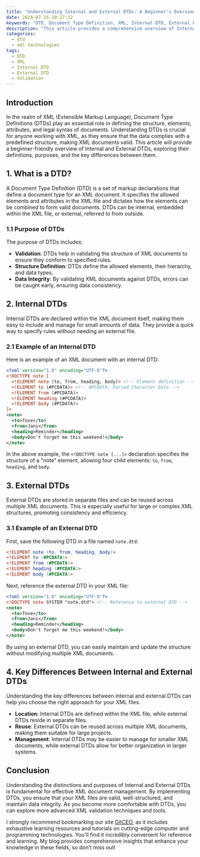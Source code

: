 ```yaml
---
title: "Understanding Internal and External DTDs: A Beginner's Overview"
date: 2024-07-25 20:27:12
keywords: "DTD, Document Type Definition, XML, Internal DTD, External DTD, XML validation"
description: "This article provides a comprehensive overview of Internal and External Document Type Definitions (DTDs) used in XML. It explains the purpose of DTDs, differences between internal and external DTDs, and practical implementation steps with examples. Beginners will gain a solid understanding of how to define the structure and rules for an XML document using DTDs, assisting them in validating their XML files and ensuring data integrity. The article includes code examples for better understanding and follows a structured approach for easy navigation."
categories:
  - dtd
  - xml technologies
tags:
  - DTD
  - XML
  - Internal DTD
  - External DTD
  - Validation
---
```


## Introduction

In the realm of XML (Extensible Markup Language), Document Type Definitions (DTDs) play an essential role in defining the structure, elements, attributes, and legal syntax of documents. Understanding DTDs is crucial for anyone working with XML, as they ensure that the data complies with a predefined structure, making XML documents valid. This article will provide a beginner-friendly overview of Internal and External DTDs, exploring their definitions, purposes, and the key differences between them.

<!-- more -->

## 1. What is a DTD?

A Document Type Definition (DTD) is a set of markup declarations that define a document type for an XML document. It specifies the allowed elements and attributes in the XML file and dictates how the elements can be combined to form valid documents. DTDs can be internal, embedded within the XML file, or external, referred to from outside.

### 1.1 Purpose of DTDs

The purpose of DTDs includes:

- **Validation**: DTDs help in validating the structure of XML documents to ensure they conform to specified rules.
- **Structure Definition**: DTDs define the allowed elements, their hierarchy, and data types.
- **Data Integrity**: By validating XML documents against DTDs, errors can be caught early, ensuring data consistency.

## 2. Internal DTDs

Internal DTDs are declared within the XML document itself, making them easy to include and manage for small amounts of data. They provide a quick way to specify rules without needing an external file.

### 2.1 Example of an Internal DTD

Here is an example of an XML document with an internal DTD:

```xml
<?xml version="1.0" encoding="UTF-8"?>
<!DOCTYPE note [
  <!ELEMENT note (to, from, heading, body)> <!-- Element definition -->
  <!ELEMENT to (#PCDATA)> <!-- #PCDATA: Parsed Character Data -->
  <!ELEMENT from (#PCDATA)>
  <!ELEMENT heading (#PCDATA)>
  <!ELEMENT body (#PCDATA)>
]>
<note>
  <to>Tove</to>
  <from>Jani</from>
  <heading>Reminder</heading>
  <body>Don't forget me this weekend!</body>
</note>
```

In the above example, the `<!DOCTYPE note [...]>` declaration specifies the structure of a "note" element, allowing four child elements: `to`, `from`, `heading`, and `body`.

## 3. External DTDs

External DTDs are stored in separate files and can be reused across multiple XML documents. This is especially useful for large or complex XML structures, promoting consistency and efficiency.

### 3.1 Example of an External DTD

First, save the following DTD in a file named `note.dtd`:

```dtd
<!ELEMENT note (to, from, heading, body)>
<!ELEMENT to (#PCDATA)>
<!ELEMENT from (#PCDATA)>
<!ELEMENT heading (#PCDATA)>
<!ELEMENT body (#PCDATA)>
```

Next, reference the external DTD in your XML file:

```xml
<?xml version="1.0" encoding="UTF-8"?>
<!DOCTYPE note SYSTEM "note.dtd"> <!-- Reference to external DTD -->
<note>
  <to>Tove</to>
  <from>Jani</from>
  <heading>Reminder</heading>
  <body>Don't forget me this weekend!</body>
</note>
```

By using an external DTD, you can easily maintain and update the structure without modifying multiple XML documents.

## 4. Key Differences Between Internal and External DTDs

Understanding the key differences between internal and external DTDs can help you choose the right approach for your XML files.

- **Location**: Internal DTDs are defined within the XML file, while external DTDs reside in separate files.
- **Reuse**: External DTDs can be reused across multiple XML documents, making them suitable for large projects.
- **Management**: Internal DTDs may be easier to manage for smaller XML documents, while external DTDs allow for better organization in larger systems.

## Conclusion

Understanding the distinctions and purposes of Internal and External DTDs is fundamental for effective XML document management. By implementing DTDs, you ensure that your XML files are valid, well-structured, and maintain data integrity. As you become more comfortable with DTDs, you can explore more advanced XML validation techniques and tools.

I strongly recommend bookmarking our site [GitCEO](https://gitceo.com), as it includes exhaustive learning resources and tutorials on cutting-edge computer and programming technologies. You'll find it incredibly convenient for reference and learning. My blog provides comprehensive insights that enhance your knowledge in these fields, so don’t miss out!